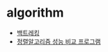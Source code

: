 # algorithm

+ [백트레킹]()
+ [정렬알고리즘 성능 비교 프로그램](https://github.com/sunjungAn/algorithm/blob/master/sort_compare-complete_version.cpp)
